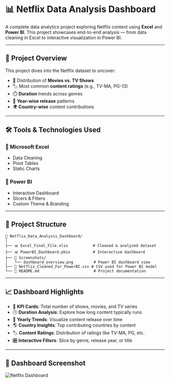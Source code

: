 # 📊 Netflix Data Analysis Dashboard

A complete data analytics project exploring Netflix content using **Excel** and **Power BI**. This project showcases end-to-end analysis — from data cleaning in Excel to interactive visualization in Power BI.

---

## 🧠 Project Overview

This project dives into the Netflix dataset to uncover:
- 🍿 Distribution of **Movies vs. TV Shows**
- 🏷️ Most common **content ratings** (e.g., TV-MA, PG-13)
- ⏱️ **Duration** trends across genres
- 📆 **Year-wise release** patterns
- 🌍 **Country-wise** content contributions

---

## 🛠 Tools & Technologies Used

### 📗 Microsoft Excel  
- Data Cleaning  
- Pivot Tables  
- Static Charts  

### 📘 Power BI  
- Interactive Dashboard  
- Slicers & Filters  
- Custom Theme & Branding  

---

## 📁 Project Structure

```
📂 Netflix_Data_Analysis_Dashboard/
│
├── 📊 Excel_Final_File.xlsx           # Cleaned & analyzed dataset  
├── 📊 PowerBI_Dashboard.pbix          # Interactive dashboard  
├── 📸 Screenshots/                    
│   └── dashboard_overview.png         # Power BI dashboard view  
├── 📄 Netflix_Cleaned_For_PowerBI.csv # CSV used for Power BI model  
└── 📘 README.md                        # Project documentation  
```

---

## 📈 Dashboard Highlights

- 🎯 **KPI Cards**: Total number of shows, movies, and TV series  
- 🕒 **Duration Analysis**: Explore how long content typically runs  
- 📆 **Yearly Trends**: Visualize content release over time  
- 🌎 **Country Insights**: Top contributing countries by content  
- 🏷️ **Content Ratings**: Distribution of ratings like TV-MA, PG, etc.  
- 🎛 **Interactive Filters**: Slice by genre, release year, or title  

---

## 📸 Dashboard Screenshot

![Netflix Dashboard](Screenshot%202025-05-17%20230458.png)


